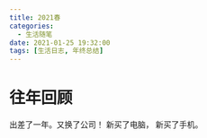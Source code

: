 ```yaml
---
title: 2021春
categories:
  - 生活随笔
date: 2021-01-25 19:32:00
tags: [生活日志, 年终总结]
---
```


# 往年回顾
出差了一年。又换了公司！
新买了电脑， 新买了手机。